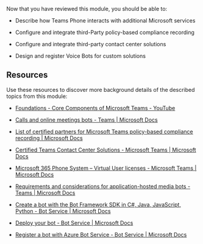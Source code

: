 Now that you have reviewed this module, you should be able to:

- Describe how Teams Phone interacts with additional Microsoft services

- Configure and integrate third-Party policy-based compliance recording

- Configure and integrate third-party contact center solutions

- Design and register Voice Bots for custom solutions

## Resources

Use these resources to discover more background details of the described topics from this module:

- [Foundations - Core Components of Microsoft Teams - YouTube](https://www.youtube.com/watch?v=V6B4KraD-FM&list=PLaSOUojkSiGnKuE30ckcjnDVkMNqDv0Vl)

- [Calls and online meetings bots - Teams | Microsoft Docs](/microsoftteams/platform/bots/calls-and-meetings/calls-meetings-bots-overview)

- [List of certified partners for Microsoft Teams policy-based compliance recording | Microsoft Docs](/microsoftteams/teams-recording-policy)

- [Certified Teams Contact Center Solutions - Microsoft Teams | Microsoft Docs](/microsoftteams/teams-contact-center?tabs=connect)

- [Microsoft 365 Phone System – Virtual User licenses - Microsoft Teams | Microsoft Docs](/microsoftteams/teams-add-on-licensing/virtual-user)

- [Requirements and considerations for application-hosted media bots - Teams | Microsoft Docs](/microsoftteams/platform/bots/calls-and-meetings/requirements-considerations-application-hosted-media-bots)

- [Create a bot with the Bot Framework SDK in C#, Java, JavaScript, Python - Bot Service | Microsoft Docs](/azure/bot-service/bot-service-quickstart-create-bot)

- [Deploy your bot - Bot Service | Microsoft Docs](/azure/bot-service/bot-builder-deploy-az-cli)

- [Register a bot with Azure Bot Service - Bot Service | Microsoft Docs](/azure/bot-service/bot-service-quickstart-registration)


